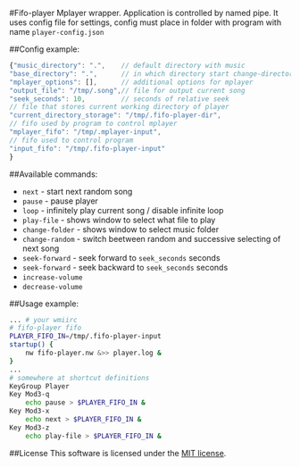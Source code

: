 #Fifo-player
Mplayer wrapper.
Application is controlled by named pipe.
It uses config file for settings, config must place in folder with program with name `player-config.json`

##Config example:
```javascript
{"music_directory": ".", 	// default directory with music
"base_directory": ".", 		// in which directory start change-directory command
"mplayer_options": [], 		// additional options for mplayer
"output_file": "/tmp/.song",// file for output current song
"seek_seconds": 10, 		// seconds of relative seek
// file that stores current working directory of player
"current_directory_storage": "/tmp/.fifo-player-dir",
// fifo used by program to control mplayer
"mplayer_fifo": "/tmp/.mplayer-input",
// fifo used to control program
"input_fifo": "/tmp/.fifo-player-input"
}
```

##Available commands:
 - `next` - start next random song
 - `pause` - pause player
 - `loop` - infinitely play current song / disable infinite loop
 - `play-file` - shows window to select what file to play
 - `change-folder` - shows window to select music folder
 - `change-random` - switch beetween random and successive selecting of next song
 - `seek-forward` - seek forward to `seek_seconds` seconds
 - `seek-forward` - seek backward to `seek_seconds` seconds
 - `increase-volume`
 - `decrease-volume`

##Usage example:
```bash
... # your wmiirc
# fifo-player fifo
PLAYER_FIFO_IN=/tmp/.fifo-player-input
startup() {
	nw fifo-player.nw &>> player.log &
}
...
# somewhere at shortcut definitions
KeyGroup Player
Key Mod3-q
	echo pause > $PLAYER_FIFO_IN &
Key Mod3-x
	echo next > $PLAYER_FIFO_IN &
Key Mod3-z
	echo play-file > $PLAYER_FIFO_IN &
```

##License
This software is licensed under the [MIT license](LICENSE).
